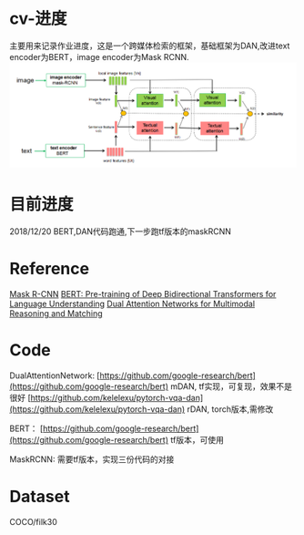 # cv-进度
主要用来记录作业进度，这是一个跨媒体检索的框架，基础框架为DAN,改进text encoder为BERT，image encoder为Mask RCNN.
![image](https://github.com/Hxx2048/cv-/blob/master/framework.PNG)

# 目前进度
2018/12/20  BERT,DAN代码跑通,下一步跑tf版本的maskRCNN

# Reference
[Mask R-CNN](https://arxiv.org/pdf/1703.06870.pdf)
[BERT: Pre-training of Deep Bidirectional Transformers for Language Understanding](https://arxiv.org/pdf/1810.04805.pdf)
[Dual Attention Networks for Multimodal Reasoning and Matching](https://arxiv.org/pdf/1611.00471.pdf)

# Code
DualAttentionNetwork:
[https://github.com/google-research/bert](https://github.com/google-research/bert) mDAN, tf实现，可复现，效果不是很好
[https://github.com/kelelexu/pytorch-vqa-dan](https://github.com/kelelexu/pytorch-vqa-dan) rDAN, torch版本,需修改

BERT：
[https://github.com/google-research/bert](https://github.com/google-research/bert) tf版本，可使用

MaskRCNN:
需要tf版本，实现三份代码的对接

# Dataset
COCO/filk30

